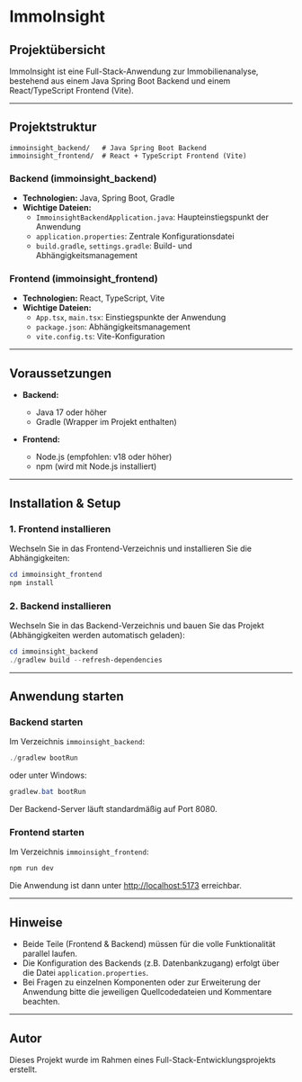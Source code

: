 # ImmoInsight

## Projektübersicht

ImmoInsight ist eine Full-Stack-Anwendung zur Immobilienanalyse, bestehend aus einem Java Spring Boot Backend und einem React/TypeScript Frontend (Vite).

---

## Projektstruktur

```
immoinsight_backend/   # Java Spring Boot Backend
immoinsight_frontend/  # React + TypeScript Frontend (Vite)
```

### Backend (immoinsight_backend)

- **Technologien:** Java, Spring Boot, Gradle
- **Wichtige Dateien:**
  - `ImmoinsightBackendApplication.java`: Haupteinstiegspunkt der Anwendung
  - `application.properties`: Zentrale Konfigurationsdatei
  - `build.gradle`, `settings.gradle`: Build- und Abhängigkeitsmanagement

### Frontend (immoinsight_frontend)

- **Technologien:** React, TypeScript, Vite
- **Wichtige Dateien:**
  - `App.tsx`, `main.tsx`: Einstiegspunkte der Anwendung
  - `package.json`: Abhängigkeitsmanagement
  - `vite.config.ts`: Vite-Konfiguration

---

## Voraussetzungen

- **Backend:**

  - Java 17 oder höher
  - Gradle (Wrapper im Projekt enthalten)

- **Frontend:**
  - Node.js (empfohlen: v18 oder höher)
  - npm (wird mit Node.js installiert)

---

## Installation & Setup

### 1. Frontend installieren

Wechseln Sie in das Frontend-Verzeichnis und installieren Sie die Abhängigkeiten:

```powershell
cd immoinsight_frontend
npm install
```

### 2. Backend installieren

Wechseln Sie in das Backend-Verzeichnis und bauen Sie das Projekt (Abhängigkeiten werden automatisch geladen):

```powershell
cd immoinsight_backend
./gradlew build --refresh-dependencies
```

---

## Anwendung starten

### Backend starten

Im Verzeichnis `immoinsight_backend`:

```powershell
./gradlew bootRun
```

oder unter Windows:

```powershell
gradlew.bat bootRun
```

Der Backend-Server läuft standardmäßig auf Port 8080.

### Frontend starten

Im Verzeichnis `immoinsight_frontend`:

```powershell
npm run dev
```

Die Anwendung ist dann unter [http://localhost:5173](http://localhost:5173) erreichbar.

---

## Hinweise

- Beide Teile (Frontend & Backend) müssen für die volle Funktionalität parallel laufen.
- Die Konfiguration des Backends (z.B. Datenbankzugang) erfolgt über die Datei `application.properties`.
- Bei Fragen zu einzelnen Komponenten oder zur Erweiterung der Anwendung bitte die jeweiligen Quellcodedateien und Kommentare beachten.

---

## Autor

Dieses Projekt wurde im Rahmen eines Full-Stack-Entwicklungsprojekts erstellt.
